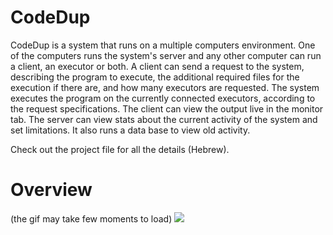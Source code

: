# CodeDup
CodeDup is a system that runs on a multiple computers environment.
One of the computers runs the system's server and any other computer can run a client, an executor or both.
A client can send a request to the system, describing the program to execute, the additional required files for
the execution if there are, and how many executors are requested.
The system executes the program on the currently connected executors, according to the request specifications.
The client can view the output live in the monitor tab.
The server can view stats about the current activity of the system and set limitations.
It also runs a data base to view old activity.

Check out the project file for all the details (Hebrew).

# Overview 
(the gif may take few moments to load)
![](https://github.com/Maor2871/CodeDup/blob/master/Project/Overview/Overview.gif)
